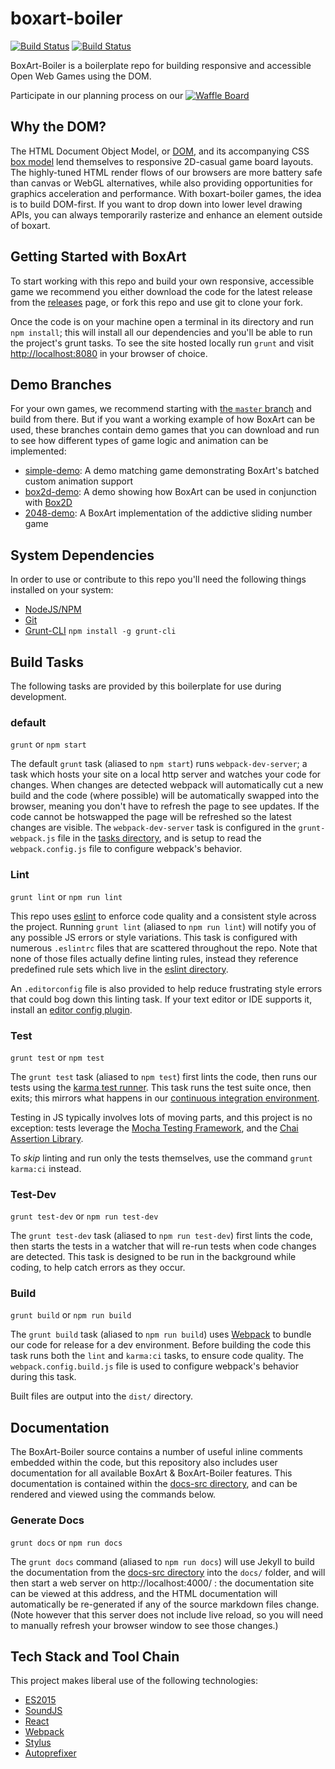 # boxart-boiler

[![Build Status](https://ci.appveyor.com/api/projects/status/github/boxart/boxart-boiler?branch=master&svg=true)](https://ci.appveyor.com/project/boxart/boxart-boiler)
[![Build Status](https://travis-ci.org/boxart/boxart-boiler.svg?branch=master)](https://travis-ci.com/boxart/boxart-boiler)

BoxArt-Boiler is a boilerplate repo for building responsive and accessible Open Web Games using the DOM.

Participate in our planning process on our [![Waffle Board](https://badge.waffle.io/boxart/boxart-boiler.svg?label=in%20progress&title=Waffle%20Board)](http://waffle.io/boxart/boxart-boiler)

## Why the DOM?

The HTML Document Object Model, or [DOM](https://developer.mozilla.org/en-US/docs/Web/API/Document_Object_Model/Introduction), and its accompanying CSS [box model](https://developer.mozilla.org/en-US/docs/Web/CSS/CSS_Box_Model/Introduction_to_the_CSS_box_model) lend themselves to responsive 2D-casual game board layouts. The highly-tuned HTML render flows of our browsers are more battery safe than canvas or WebGL alternatives, while also providing opportunities for graphics acceleration and performance. With boxart-boiler games, the idea is to build DOM-first. If you want to drop down into lower level drawing APIs, you can always temporarily rasterize and enhance an element outside of boxart.

## Getting Started with BoxArt

To start working with this repo and build your own responsive, accessible game we recommend you either download the code for the latest release from the [releases] page, or fork this repo and use git to clone your fork.

Once the code is on your machine open a terminal in its directory and run `npm install`; this will install all our dependencies and you'll be able to run the project's grunt tasks. To see the site hosted locally run `grunt` and visit [http://localhost:8080] in your browser of choice.

## Demo Branches

For your own games, we recommend starting with [the `master` branch](https://github.com/boxart/boxart-boiler) and build from there. But if you want a working example of how BoxArt can be used, these branches contain demo games that you can download and run to see how different types of game logic and animation can be implemented:

- [simple-demo](https://github.com/boxart/boxart-boiler/tree/simple-demo): A demo matching game demonstrating BoxArt's batched custom animation support
- [box2d-demo](https://github.com/boxart/boxart-boiler/tree/box2d-demo): A demo showing how BoxArt can be used in conjunction with [Box2D](http://box2d.org/)
- [2048-demo](https://github.com/boxart/boxart-boiler/tree/2048-demo): A BoxArt implementation of the addictive sliding number game

## System Dependencies

In order to use or contribute to this repo you'll need the following things installed on your system:

  - [NodeJS/NPM]
  - [Git]
  - [Grunt-CLI] `npm install -g grunt-cli`

## Build Tasks

The following tasks are provided by this boilerplate for use during development.

### default 
`grunt` or `npm start`

The default `grunt` task (aliased to `npm start`) runs `webpack-dev-server`; a task which hosts your site on a local http server and watches your code for changes. When changes are detected webpack will automatically cut a new build and the code (where possible) will be automatically swapped into the browser, meaning you don't have to refresh the page to see updates. If the code cannot be hotswapped the page will be refreshed so the latest changes are visible. The `webpack-dev-server` task is configured in the `grunt-webpack.js` file in the [tasks directory], and is setup to read the `webpack.config.js` file to configure webpack's behavior.

### Lint
`grunt lint` or `npm run lint`

This repo uses [eslint] to enforce code quality and a consistent style across the project. Running `grunt lint` (aliased to `npm run lint`) will notify you of any possible JS errors or style variations. This task is configured with numerous `.eslintrc` files that are scattered throughout the repo. Note that none of those files actually define linting rules, instead they reference predefined rule sets which live in the [eslint directory].

An `.editorconfig` file is also provided to help reduce frustrating style 
errors that could bog down this linting task. If your text editor or IDE 
supports it, install an [editor config plugin].

### Test
`grunt test` or `npm test`

The `grunt test` task (aliased to `npm test`) first lints the code, then runs our tests using the [karma test runner]. This task runs the test suite once, then exits; this mirrors what happens in our [continuous integration environment].

Testing in JS typically involves lots of moving parts, and this project is no  exception: tests leverage the [Mocha Testing Framework], and the [Chai Assertion Library].

To _skip_ linting and run only the tests themselves, use the command `grunt karma:ci` instead.

### Test-Dev
`grunt test-dev` or `npm run test-dev`

The `grunt test-dev` task (aliased to `npm run test-dev`) first lints the code, then starts the tests in a watcher that will re-run tests when code changes are detected. This task is designed to be run in the background while coding, to help catch errors as they occur.

### Build
`grunt build` or `npm run build`

The `grunt build` task (aliased to `npm run build`) uses [Webpack] to bundle our code for release for a dev  environment. Before building the code this task runs both the `lint` and  `karma:ci` tasks, to ensure code quality. The `webpack.config.build.js` file is used to configure webpack's behavior during this task.

Built files are output into the `dist/` directory.

## Documentation

The BoxArt-Boiler source contains a number of useful inline comments embedded within the code, but this repository also includes user documentation for all available BoxArt & BoxArt-Boiler features. This documentation is contained within the [docs-src directory], and can be rendered and viewed using the commands below.

### Generate Docs
`grunt docs` or `npm run docs`

The `grunt docs` command (aliased to `npm run docs`) will use Jekyll to build the documentation from the [docs-src directory] into the `docs/` folder, and will then start a web server on http://localhost:4000/ : the documentation site can be viewed at this address, and the HTML documentation will automatically be re-generated if any of the source markdown files change. (Note however that this server does not include live reload, so you will need to manually refresh your browser window to see those changes.)

## Tech Stack and Tool Chain

This project makes liberal use of the following technologies:

  - [ES2015]
  - [SoundJS]
  - [React]
  - [Webpack]
  - [Stylus]
  - [Autoprefixer]

[Grunt-CLI]: http://gruntjs.com/getting-started
[Git]: https://git-scm.com/book/en/v2/Getting-Started-Installing-Git
[NodeJS/NPM]: https://nodejs.org/en/download/
[eslint]: http://eslint.org
[releases]: https://github.com/boxart/boxart-boiler/releases
[http://localhost:8080]: http://localhost:8080
[tasks directory]: https://github.com/boxart/boxart-boiler/tree/master/tasks
[eslint directory]: https://github.com/boxart/boxart-boiler/tree/master/eslint
[docs-src directory]: https://github.com/boxart/boxart-boiler/tree/master/docs-src
[karma test runner]: https://karma-runner.github.io/0.13/index.html
[Mocha Testing Framework]: https://mochajs.org/
[Chai Assertion Library]: http://chaijs.com/
[Webpack]: https://webpack.github.io/
[ES2015]: https://babeljs.io/docs/learn-es2015/
[SoundJS]: http://www.createjs.com/soundjs
[React]: https://facebook.github.io/react/
[Stylus]: http://stylus-lang.com/
[Autoprefixer]: https://github.com/postcss/autoprefixer
[editor config plugin]: http://editorconfig.org/#download
[continuous integration environment]: https://travis-ci.com
